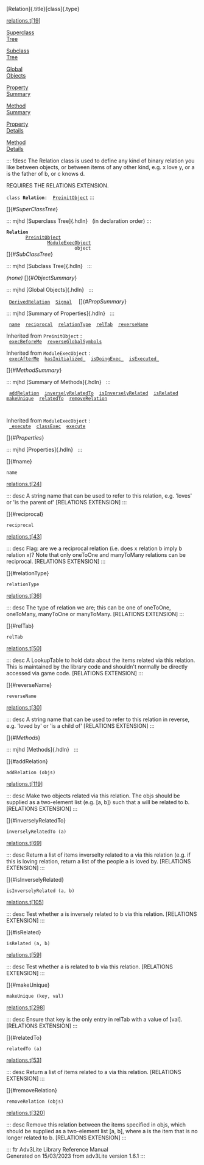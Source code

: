 [Relation]{.title}[class]{.type}

[relations.t](../file/relations.t.html)\[[19](../source/relations.t.html#19)\]

[Superclass\
Tree](#_SuperClassTree_)

[Subclass\
Tree](#_SubClassTree_)

[Global\
Objects](#_ObjectSummary_)

[Property\
Summary](#_PropSummary_)

[Method\
Summary](#_MethodSummary_)

[Property\
Details](#_Properties_)

[Method\
Details](#_Methods_)

::: fdesc
The Relation class is used to define any kind of binary relation you
like between objects, or between items of any other kind, e.g. x love y,
or a is the father of b, or c knows d.

REQUIRES THE RELATIONS EXTENSION.

`class `**`Relation`**` :   `[`PreinitObject`](../object/PreinitObject.html)
:::

[]{#_SuperClassTree_}

::: mjhd
[Superclass Tree]{.hdln}   (in declaration order)
:::

**`Relation`**\
`         `[`PreinitObject`](../object/PreinitObject.html)\
`                 `[`ModuleExecObject`](../object/ModuleExecObject.html)\
`                         object`\
[]{#_SubClassTree_}

::: mjhd
[Subclass Tree]{.hdln}  
:::

*(none)* []{#_ObjectSummary_}

::: mjhd
[Global Objects]{.hdln}  
:::

` `[`DerivedRelation`](../object/DerivedRelation.html)`  `[`Signal`](../object/Signal.html)`  `
[]{#_PropSummary_}

::: mjhd
[Summary of Properties]{.hdln}  
:::

` `[`name`](#name)`  `[`reciprocal`](#reciprocal)`  `[`relationType`](#relationType)`  `[`relTab`](#relTab)`  `[`reverseName`](#reverseName)`  `

Inherited from `PreinitObject` :\
` `[`execBeforeMe`](../object/PreinitObject.html#execBeforeMe)`  `[`reverseGlobalSymbols`](../object/PreinitObject.html#reverseGlobalSymbols)`  `

Inherited from `ModuleExecObject` :\
` `[`execAfterMe`](../object/ModuleExecObject.html#execAfterMe)`  `[`hasInitialized_`](../object/ModuleExecObject.html#hasInitialized_)`  `[`isDoingExec_`](../object/ModuleExecObject.html#isDoingExec_)`  `[`isExecuted_`](../object/ModuleExecObject.html#isExecuted_)`  `

[]{#_MethodSummary_}

::: mjhd
[Summary of Methods]{.hdln}  
:::

` `[`addRelation`](#addRelation)`  `[`inverselyRelatedTo`](#inverselyRelatedTo)`  `[`isInverselyRelated`](#isInverselyRelated)`  `[`isRelated`](#isRelated)`  `[`makeUnique`](#makeUnique)`  `[`relatedTo`](#relatedTo)`  `[`removeRelation`](#removeRelation)`  `

` `

Inherited from `ModuleExecObject` :\
` `[`_execute`](../object/ModuleExecObject.html#_execute)`  `[`classExec`](../object/ModuleExecObject.html#classExec)`  `[`execute`](../object/ModuleExecObject.html#execute)`  `

[]{#_Properties_}

::: mjhd
[Properties]{.hdln}  
:::

[]{#name}

`name`

[relations.t](../file/relations.t.html)\[[24](../source/relations.t.html#24)\]

::: desc
A string name that can be used to refer to this relation, e.g. \'loves\'
or \'is the parent of\' \[RELATIONS EXTENSION\]
:::

[]{#reciprocal}

`reciprocal`

[relations.t](../file/relations.t.html)\[[43](../source/relations.t.html#43)\]

::: desc
Flag: are we a reciprocal relation (i.e. does x relation b imply b
relation x)? Note that only oneToOne and manyToMany relations can be
reciprocal. \[RELATIONS EXTENSION\]
:::

[]{#relationType}

`relationType`

[relations.t](../file/relations.t.html)\[[36](../source/relations.t.html#36)\]

::: desc
The type of relation we are; this can be one of oneToOne, oneToMany,
manyToOne or manyToMany. \[RELATIONS EXTENSION\]
:::

[]{#relTab}

`relTab`

[relations.t](../file/relations.t.html)\[[50](../source/relations.t.html#50)\]

::: desc
A LookupTable to hold data about the items related via this relation.
This is maintained by the library code and shouldn\'t normally be
directly accessed via game code. \[RELATIONS EXTENSION\]
:::

[]{#reverseName}

`reverseName`

[relations.t](../file/relations.t.html)\[[30](../source/relations.t.html#30)\]

::: desc
A string name that can be used to refer to this relation in reverse,
e.g. \'loved by\' or \'is a child of\' \[RELATIONS EXTENSION\]
:::

[]{#_Methods_}

::: mjhd
[Methods]{.hdln}  
:::

[]{#addRelation}

`addRelation (objs)`

[relations.t](../file/relations.t.html)\[[119](../source/relations.t.html#119)\]

::: desc
Make two objects related via this relation. The objs should be supplied
as a two-element list (e.g. \[a, b\]) such that a will be related to b.
\[RELATIONS EXTENSION\]
:::

[]{#inverselyRelatedTo}

`inverselyRelatedTo (a)`

[relations.t](../file/relations.t.html)\[[69](../source/relations.t.html#69)\]

::: desc
Return a list of items inverselty related to a via this relation (e.g.
if this is loving relation, return a list of the people a is loved by.
\[RELATIONS EXTENSION\]
:::

[]{#isInverselyRelated}

`isInverselyRelated (a, b)`

[relations.t](../file/relations.t.html)\[[105](../source/relations.t.html#105)\]

::: desc
Test whether a is inversely related to b via this relation. \[RELATIONS
EXTENSION\]
:::

[]{#isRelated}

`isRelated (a, b)`

[relations.t](../file/relations.t.html)\[[59](../source/relations.t.html#59)\]

::: desc
Test whether a is related to b via this relation. \[RELATIONS
EXTENSION\]
:::

[]{#makeUnique}

`makeUnique (key, val)`

[relations.t](../file/relations.t.html)\[[298](../source/relations.t.html#298)\]

::: desc
Ensure that key is the only entry in relTab with a value of \[val\].
\[RELATIONS EXTENSION\]
:::

[]{#relatedTo}

`relatedTo (a)`

[relations.t](../file/relations.t.html)\[[53](../source/relations.t.html#53)\]

::: desc
Return a list of items related to a via this relation. \[RELATIONS
EXTENSION\]
:::

[]{#removeRelation}

`removeRelation (objs)`

[relations.t](../file/relations.t.html)\[[320](../source/relations.t.html#320)\]

::: desc
Remove this relation between the items specified in objs, which should
be supplied as a two-element list \[a, b\], where a is the item that is
no longer related to b. \[RELATIONS EXTENSION\]
:::

::: ftr
Adv3Lite Library Reference Manual\
Generated on 15/03/2023 from adv3Lite version 1.6.1
:::

